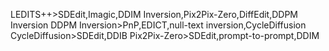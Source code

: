 LEDITS++>SDEdit,Imagic,DDIM Inversion,Pix2Pix-Zero,DiffEdit,DDPM Inversion
DDPM Inversion>PnP,EDICT,null-text inversion,CycleDiffusion
CycleDiffusion>SDEdit,DDIB
Pix2Pix-Zero>SDEdit,prompt-to-prompt,DDIM